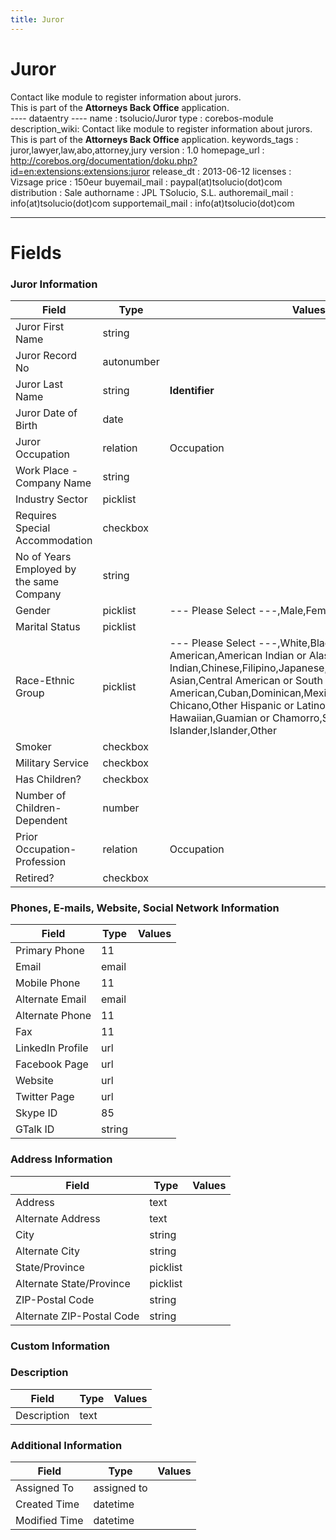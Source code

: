 ```yaml
---
title: Juror
---
```


Juror
=====

Contact like module to register information about jurors.  
This is part of the **Attorneys Back Office** application.  
---- dataentry ---- name : tsolucio/Juror type : corebos-module
description\_wiki: Contact like module to register information about
jurors.  
This is part of the **Attorneys Back Office** application.
keywords\_tags : juror,lawyer,law,abo,attorney,jury version : 1.0
homepage\_url :
<http://corebos.org/documentation/doku.php?id=en:extensions:extensions:juror>
release\_dt : 2013-06-12 licenses : Vizsage price : 150eur
buyemail\_mail : paypal(at)tsolucio(dot)com distribution : Sale
authorname : JPL TSolucio, S.L. authoremail\_mail :
info(at)tsolucio(dot)com supportemail\_mail : info(at)tsolucio(dot)com

------------------------------------------------------------------------

  

Fields
======

### Juror Information

<table>
<thead>
<tr class="header">
<th>Field</th>
<th>Type</th>
<th>Values</th>
</tr>
</thead>
<tbody>
<tr class="odd">
<td>Juror First Name</td>
<td>string</td>
<td></td>
</tr>
<tr class="even">
<td>Juror Record No</td>
<td>autonumber</td>
<td></td>
</tr>
<tr class="odd">
<td>Juror Last Name</td>
<td>string</td>
<td><strong>Identifier</strong></td>
</tr>
<tr class="even">
<td>Juror Date of Birth</td>
<td>date</td>
<td></td>
</tr>
<tr class="odd">
<td>Juror Occupation</td>
<td>relation</td>
<td>Occupation</td>
</tr>
<tr class="even">
<td>Work Place - Company Name</td>
<td>string</td>
<td></td>
</tr>
<tr class="odd">
<td>Industry Sector</td>
<td>picklist</td>
<td></td>
</tr>
<tr class="even">
<td>Requires Special Accommodation</td>
<td>checkbox</td>
<td></td>
</tr>
<tr class="odd">
<td>No of Years Employed by the same Company</td>
<td>string</td>
<td></td>
</tr>
<tr class="even">
<td>Gender</td>
<td>picklist</td>
<td>--- Please Select ---,Male,Female</td>
</tr>
<tr class="odd">
<td>Marital Status</td>
<td>picklist</td>
<td></td>
</tr>
<tr class="even">
<td>Race-Ethnic Group</td>
<td>picklist</td>
<td>--- Please Select ---,White,Black or African American,American Indian or Alaska Native,Asian Indian,Chinese,Filipino,Japanese,Korean,Vietnamese,Other Asian,Central American or South American,Cuban,Dominican,Mexican, Mexican American, Chicano,Other Hispanic or Latino,Puerto Rican,Native Hawaiian,Guamian or Chamorro,Samoan,Other Pacific Islander,Islander,Other</td>
</tr>
<tr class="odd">
<td>Smoker</td>
<td>checkbox</td>
<td></td>
</tr>
<tr class="even">
<td>Military Service</td>
<td>checkbox</td>
<td></td>
</tr>
<tr class="odd">
<td>Has Children?</td>
<td>checkbox</td>
<td></td>
</tr>
<tr class="even">
<td>Number of Children-Dependent</td>
<td>number</td>
<td></td>
</tr>
<tr class="odd">
<td>Prior Occupation-Profession</td>
<td>relation</td>
<td>Occupation</td>
</tr>
<tr class="even">
<td>Retired?</td>
<td>checkbox</td>
<td></td>
</tr>
</tbody>
</table>

### Phones, E-mails, Website, Social Network Information

<table>
<thead>
<tr class="header">
<th>Field</th>
<th>Type</th>
<th>Values</th>
</tr>
</thead>
<tbody>
<tr class="odd">
<td>Primary Phone</td>
<td>11</td>
<td></td>
</tr>
<tr class="even">
<td>Email</td>
<td>email</td>
<td></td>
</tr>
<tr class="odd">
<td>Mobile Phone</td>
<td>11</td>
<td></td>
</tr>
<tr class="even">
<td>Alternate Email</td>
<td>email</td>
<td></td>
</tr>
<tr class="odd">
<td>Alternate Phone</td>
<td>11</td>
<td></td>
</tr>
<tr class="even">
<td>Fax</td>
<td>11</td>
<td></td>
</tr>
<tr class="odd">
<td>LinkedIn Profile</td>
<td>url</td>
<td></td>
</tr>
<tr class="even">
<td>Facebook Page</td>
<td>url</td>
<td></td>
</tr>
<tr class="odd">
<td>Website</td>
<td>url</td>
<td></td>
</tr>
<tr class="even">
<td>Twitter Page</td>
<td>url</td>
<td></td>
</tr>
<tr class="odd">
<td>Skype ID</td>
<td>85</td>
<td></td>
</tr>
<tr class="even">
<td>GTalk ID</td>
<td>string</td>
<td></td>
</tr>
</tbody>
</table>

### Address Information

<table>
<thead>
<tr class="header">
<th>Field</th>
<th>Type</th>
<th>Values</th>
</tr>
</thead>
<tbody>
<tr class="odd">
<td>Address</td>
<td>text</td>
<td></td>
</tr>
<tr class="even">
<td>Alternate Address</td>
<td>text</td>
<td></td>
</tr>
<tr class="odd">
<td>City</td>
<td>string</td>
<td></td>
</tr>
<tr class="even">
<td>Alternate City</td>
<td>string</td>
<td></td>
</tr>
<tr class="odd">
<td>State/Province</td>
<td>picklist</td>
<td></td>
</tr>
<tr class="even">
<td>Alternate State/Province</td>
<td>picklist</td>
<td></td>
</tr>
<tr class="odd">
<td>ZIP-Postal Code</td>
<td>string</td>
<td></td>
</tr>
<tr class="even">
<td>Alternate ZIP-Postal Code</td>
<td>string</td>
<td></td>
</tr>
</tbody>
</table>

### Custom Information

### Description

<table>
<thead>
<tr class="header">
<th>Field</th>
<th>Type</th>
<th>Values</th>
</tr>
</thead>
<tbody>
<tr class="odd">
<td>Description</td>
<td>text</td>
<td></td>
</tr>
</tbody>
</table>

### Additional Information

<table>
<thead>
<tr class="header">
<th>Field</th>
<th>Type</th>
<th>Values</th>
</tr>
</thead>
<tbody>
<tr class="odd">
<td>Assigned To</td>
<td>assigned to</td>
<td></td>
</tr>
<tr class="even">
<td>Created Time</td>
<td>datetime</td>
<td></td>
</tr>
<tr class="odd">
<td>Modified Time</td>
<td>datetime</td>
<td></td>
</tr>
</tbody>
</table>
